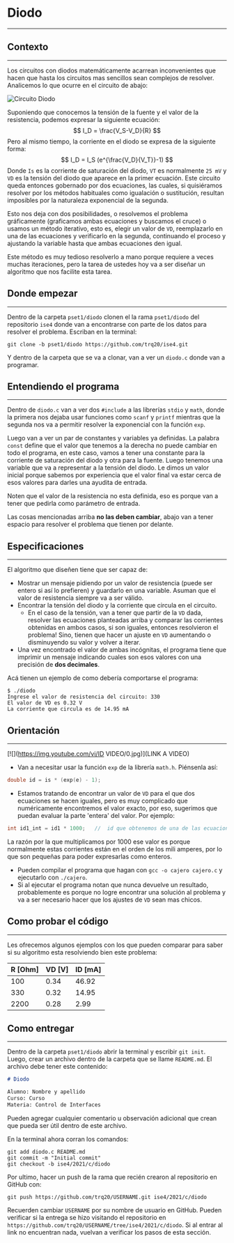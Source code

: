# Diodo
---
## Contexto

---

Los circuitos con diodos matemáticamente acarrean inconvenientes que hacen que hasta los circuitos mas sencillos sean complejos de resolver. Analicemos lo que ocurre en el circuito de abajo:

![Circuito Diodo](https://web.njit.edu/~pereira/EE291/images/291-9-1.gif) 

Suponiendo que conocemos la tensión de la fuente y el valor de la resistencia, podemos expresar la siguiente ecuación:
$$
I_D = \frac{V_S-V_D}{R}
$$
Pero al mismo tiempo, la corriente en el diodo se expresa de la siguiente forma:
$$
I_D = I_S (e^{\frac{V_D}{V_T}}-1)
$$
Donde `Is` es la corriente de saturación del diodo, `VT` es normalmente `25 mV` y `VD` es la tensión del diodo que aparece en la primer ecuación. Este circuito queda entonces gobernado por dos ecuaciones, las cuales, si quisiéramos resolver por los métodos habituales como igualación o sustitución, resultan imposibles por la naturaleza exponencial de la segunda.

Esto nos deja con dos posibilidades, o resolvemos el problema gráficamente (graficamos ambas ecuaciones y buscamos el cruce) o usamos un método iterativo, esto es, elegir un valor de `VD`, reemplazarlo en una de las ecuaciones y verificarlo en la segunda, continuando el proceso y ajustando la variable hasta que ambas ecuaciones den igual.

Este método es muy tedioso resolverlo a mano porque requiere a veces muchas iteraciones, pero la tarea de ustedes hoy va a ser diseñar un algoritmo que nos facilite esta tarea.



## Donde empezar

---

Dentro de la carpeta `pset1/diodo` clonen el la rama `pset1/diodo` del repositorio `ise4` donde van a encontrarse con parte de los datos para resolver el problema. Escriban en la terminal:

```
git clone -b pset1/diodo https://github.com/trq20/ise4.git
```

Y dentro de la carpeta que se va a clonar, van a ver un `diodo.c` donde van a programar.



## Entendiendo el programa

---

Dentro de `diodo.c` van a ver dos `#include` a las librerías `stdio` y `math`, donde la primera nos dejaba usar funciones como `scanf` y `printf` mientras que la segunda nos va a permitir resolver la exponencial con la función `exp`.

Luego van a ver un par de constantes y variables ya definidas. La palabra `const` define que el valor que tenemos a la derecha no puede cambiar en todo el programa, en este caso, vamos a tener una constante para la corriente de saturación del diodo y otra para la fuente. Luego tenemos una variable que va a representar a la tensión del diodo. Le dimos un valor inicial porque sabemos por experiencia que el valor final va estar cerca de esos valores para darles una ayudita de entrada.

Noten que el valor de la resistencia no esta definida, eso es porque van a tener que pedirla como parámetro de entrada.

Las cosas mencionadas arriba **no las deben cambiar**, abajo van a tener espacio para resolver el problema que tienen por delante.



## Especificaciones

---

El algoritmo que diseñen tiene que ser capaz de:

- Mostrar un mensaje pidiendo por un valor de resistencia (puede ser entero si así lo prefieren) y guardarlo en una variable. Asuman que el valor de resistencia siempre va a ser válido.
- Encontrar la tensión del diodo y la corriente que circula en el circuito.
  - En el caso de la tensión, van a tener que partir de la `VD` dada, resolver las ecuaciones planteadas arriba y comparar las corrientes obtenidas en ambos casos, si son iguales, entonces resolvieron el problema! Sino, tienen que hacer un ajuste en `VD` aumentando o disminuyendo su valor y volver a iterar.
- Una vez encontrado el valor de ambas incógnitas, el programa tiene que imprimir un mensaje indicando cuales son esos valores con una precisión de **dos decimales**. 

Acá tienen un ejemplo de como debería comportarse el programa:

```
$ ./diodo
Ingrese el valor de resistencia del circuito: 330
El valor de VD es 0.32 V
La corriente que circula es de 14.95 mA
```



## Orientación

---

[![](https://img.youtube.com/vi/ID VIDEO/0.jpg)](LINK A VIDEO)

- Van a necesitar usar la función `exp` de la librería `math.h`. Piénsenla así:

```c
double id = is * (exp(e) - 1);
```

- Estamos tratando de encontrar un valor de `VD` para el que dos ecuaciones se hacen iguales, pero es muy complicado que numéricamente encontremos el valor exacto, por eso, sugerimos que puedan evaluar la parte 'entera' del valor. Por ejemplo:

```c
int id1_int = id1 * 1000;	//	id que obtenemos de una de las ecuaciones expresada como entero	
```

La razón por la que multiplicamos por 1000 ese valor es porque normalmente estas corrientes están en el orden de los mili amperes, por lo que son pequeñas para poder expresarlas como enteros. 

- Pueden compilar el programa que hagan con `gcc -o cajero cajero.c` y ejecutarlo con `./cajero`.
- Si al ejecutar el programa notan que nunca devuelve un resultado, probablemente es porque no logre encontrar una solución al problema y va a ser necesario hacer que los ajustes de `VD` sean mas chicos.



## Como probar el código

---

Les ofrecemos algunos ejemplos con los que pueden comparar para saber si su algoritmo esta resolviendo bien este problema:

| R [Ohm] | VD [V] | ID [mA] |
| ------- | ------ | ------- |
| 100     | 0.34   | 46.92   |
| 330     | 0.32   | 14.95   |
| 2200    | 0.28   | 2.99    |



## Como entregar

---

Dentro de la carpeta `pset1/diodo` abrir la terminal y escribir `git init`. Luego, crear un archivo dentro de la carpeta que se llame `README.md`. El archivo debe tener este contenido:

  ```markdown
# Diodo

Alumno: Nombre y apellido
Curso: Curso
Materia: Control de Interfaces
  ```

Pueden agregar cualquier comentario u observación adicional que crean que pueda ser útil dentro de este archivo.

En la terminal ahora corran los comandos:

```
git add diodo.c README.md
git commit -m "Initial commit"
git checkout -b ise4/2021/c/diodo
```

Por ultimo, hacer un push de la rama que recién crearon al repositorio en GitHub con:

  ```
git push https://github.com/trq20/USERNAME.git ise4/2021/c/diodo
  ```

Recuerden cambiar `USERNAME` por su nombre de usuario en GitHub. Pueden verificar si la entrega se hizo visitando el repositorio en `https://github.com/trq20/USERNAME/tree/ise4/2021/c/diodo`. Si al entrar al link no encuentran nada, vuelvan a verificar los pasos de esta sección.

